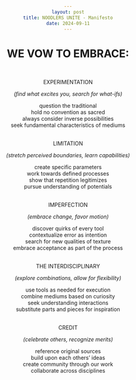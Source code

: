 ```yaml
---
layout: post
title: NOODLERS UNITE - Manifesto
date: 2024-09-11
---
```


<html>
<head>
<style>
h1 {text-align: center;}
p {text-align: center;}
div {text-align: center;}
</style>
</head>
<body>


<h1>WE VOW TO EMBRACE:</h1>
<br>
<p>EXPERIMENTATION</p>

<i>(find what excites you, search for what-ifs)</i>

<div>question the traditional</div>

<div>hold no convention as sacred</div>

<div>always consider inverse possibilities</div>

<div>seek fundamental characteristics of mediums</div>
<br>
<p>LIMITATION</p>

<i>(stretch perceived boundaries, learn capabilities)</i>

<div>create specific parameters</div>

<div>work towards defined processes</div>

<div>show that repetition legitimizes</div>

<div>pursue understanding of potentials</div>
<br>
<p>IMPERFECTION</p>

<i>(embrace change, favor motion)</i>

<div>discover quirks of every tool</div>

<div>contextualize error as intention</div>

<div>search for new qualities of texture</div>

<div>embrace acceptance as part of the process</div>
<br>
<p>THE INTERDISCIPLINARY</p>

<i>(explore combinations, allow for flexibility)</i>

<div>use tools as needed for execution</div>

<div>combine mediums based on curiosity</div>

<div>seek understanding interactions</div>

<div>substitute parts and pieces for inspiration</div>
<br>
<p>CREDIT</p>

<i>(celebrate others, recognize merits)</i>

<div>reference original sources</div>

<div>build upon each others’ ideas</div>

<div>create community through our work</div>

<div>collaborate across disciplines</div>

</body>
</html>
